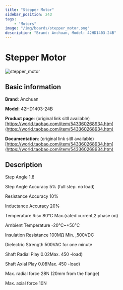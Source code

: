 ```yaml
---
title: "Stepper Motor"
sidebar_position: 243
tags:
    - "Motors"
image: "/img/boards/stepper_motor.png"
description: "Brand: Anchuan, Model: 42HD1403-24B"
---
```

# Stepper Motor

![stepper_motor](/img/boards/stepper_motor.png)

## Basic information

**Brand**: Anchuan

**Model**: 42HD1403-24B

**Product page**: \(original link sitll available\) [https://world.taobao.com/item/543360268934.htm](https://world.taobao.com/item/543360268934.htm)

**Documentation**: \(original link sitll available\) [https://world.taobao.com/item/543360268934.htm](https://world.taobao.com/item/543360268934.htm)

## Description

Step Angle        1\.8

Step Angle Accuracy        5% \(full step\. no load\)

Resistance Accuracy        10%

Inductance Accuracy        20%

Temperature Riso        80℃ Max\.\(rated current,2 phase on\)

Arnbient Temperature        \-20℃~\+50℃

Insulation Resistance        100MΩ Min\. ,500VDC

Dielectric Strength        500VAC for one minute

Shaft Radial Play        0\.02Max\. 450 \-load\)

Shaft Axial Play        0\.08Max\. 450 \-load\)

Max\. radial force        28N \(20mm from the flange\)

Max\. axial force        10N



